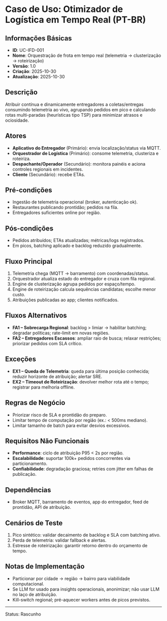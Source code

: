 # Caso de Uso: Otimizador de Logística em Tempo Real (PT-BR)

## Informações Básicas
- **ID**: UC-IFD-001
- **Nome**: Orquestração de frota em tempo real (telemetria → clusterização → roteirização)
- **Versão**: 1.0
- **Criação**: 2025-10-30
- **Atualização**: 2025-10-30

## Descrição
Atribuir contínua e dinamicamente entregadores a coletas/entregas consumindo telemetria ao vivo, agrupando pedidos em pico e calculando rotas multi-paradas (heurísticas tipo TSP) para minimizar atrasos e ociosidade.

## Atores
- **Aplicativo do Entregador** (Primário): envia localização/status via MQTT.
- **Orquestrador de Logística** (Primário): consome telemetria, clusteriza e roteiriza.
- **Despachante/Operador** (Secundário): monitora painéis e aciona controles regionais em incidentes.
- **Cliente** (Secundário): recebe ETAs.

## Pré-condições
- Ingestão de telemetria operacional (broker, autenticação ok).
- Restaurantes publicando prontidão; pedidos na fila.
- Entregadores suficientes online por região.

## Pós-condições
- Pedidos atribuídos; ETAs atualizadas; métricas/logs registrados.
- Em picos, batching aplicado e backlog reduzido gradualmente.

## Fluxo Principal
1. Telemetria chega (MQTT → barramento) com coordenadas/status.
2. Orquestrador atualiza estado do entregador e cruza com fila regional.
3. Engine de clusterização agrupa pedidos por espaço/tempo.
4. Engine de roteirização calcula sequências candidatas; escolhe menor custo.
5. Atribuições publicadas ao app; clientes notificados.

## Fluxos Alternativos
- **FA1 – Sobrecarga Regional**: backlog > limiar → habilitar batching; degradar políticas; rate-limit em novas regiões.
- **FA2 – Entregadores Escassos**: ampliar raio de busca; relaxar restrições; priorizar pedidos com SLA crítico.

## Exceções
- **EX1 – Queda de Telemetria**: queda para última posição conhecida; reduzir horizonte de atribuição; alertar SRE.
- **EX2 – Timeout de Roteirização**: devolver melhor rota até o tempo; registrar para melhoria offline.

## Regras de Negócio
- Priorizar risco de SLA e prontidão do preparo.
- Limitar tempo de computação por região (ex.: < 500ms mediano).
- Limitar tamanho de batch para evitar desvios excessivos.

## Requisitos Não Funcionais
- **Performance**: ciclo de atribuição P95 < 2s por região.
- **Escalabilidade**: suportar 100k+ pedidos concorrentes via particionamento.
- **Confiabilidade**: degradação graciosa; retries com jitter em falhas de publicação.

## Dependências
- Broker MQTT, barramento de eventos, app do entregador, feed de prontidão, API de atribuição.

## Cenários de Teste
1. Pico sintético: validar decaimento de backlog e SLA com batching ativo.
2. Perda de telemetria: validar fallback e alertas.
3. Estresse de roteirização: garantir retorno dentro do orçamento de tempo.

## Notas de Implementação
- Particionar por cidade → região → bairro para viabilidade computacional.
- Se LLM for usado para insights operacionais, anonimizar; não usar LLM no laço de atribuição.
- Kill-switch regional; pré-aquecer workers antes de picos previstos.

---
Status: Rascunho

